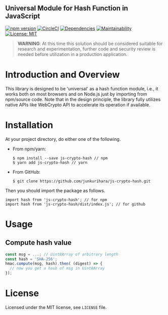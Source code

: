 Universal Module for Hash Function in JavaScript
--
[![npm version](https://badge.fury.io/js/js-crypto-hash.svg)](https://badge.fury.io/js/js-crypto-hash)
[![CircleCI](https://circleci.com/gh/junkurihara/js-crypto-hash.svg?style=svg)](https://circleci.com/gh/junkurihara/js-crypto-hash)
[![Dependencies](https://david-dm.org/junkurihara/js-crypto-hash.svg)](https://david-dm.org/junkurihara/js-crypto-hash)
[![Maintainability](https://api.codeclimate.com/v1/badges/270767e4f9a618875cf9/maintainability)](https://codeclimate.com/github/junkurihara/js-crypto-hash/maintainability)
[![License: MIT](https://img.shields.io/badge/License-MIT-yellow.svg)](https://opensource.org/licenses/MIT)

> **WARNING**: At this time this solution should be considered suitable for research and experimentation, further code and security review is needed before utilization in a production application.

# Introduction and Overview
This library is designed to be 'universal' as a hash function module, i.e., it works both on most browsers and on Node.js just by importing from npm/source code. Note that in the design principle, the library fully utilizes native APIs like WebCrypto API to accelerate its operation if available. 

# Installation
At your project directory, do either one of the following.

- From npm/yarn:
  ```shell
  $ npm install --save js-crypto-hash // npm
  $ yarn add js-crypto-hash // yarn
  ```
- From GitHub:
  ```shell
  $ git clone https://github.com/junkurihara/js-crypto-hash.git
  ```

Then you should import the package as follows.
```shell
import hash from 'js-crypto-hash'; // for npm
import hash from 'js-crypto-hash/dist/index.js'; // for github
```
  
# Usage
## Compute hash value
```javascript
const msg = ...; // Uint8Array of arbitrary length  
const hash = 'SHA-256';
hmac.compute(msg, hash).then( (digest) => {
  // now you get a hash of msg in Uint8Array
});
```

# License
Licensed under the MIT license, see `LICENSE` file.